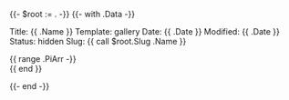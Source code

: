 {{- $root := . -}}
{{- with .Data -}}

Title: {{ .Name }}
Template: gallery
Date: {{ .Date }}
Modified: {{ .Date }}
Status: hidden
Slug: {{ call $root.Slug .Name }}

<!-- TODO: buttons for filtering with isotope -->

<div class="grid" id="the-gallery" data-isotope='{"itemSelector": ".grid-item", "layoutMode": "masonry"}'>
{{ range .PiArr -}}
<div class="grid-item{{ if .IsPanorama }} grid-item-wide{{ end }}">
  <a href="{{ $root.DeployHref }}{{ .Filename }}"
    data-pswp-width="{{ .Width }}"
    data-pswp-height="{{ .Height }}"
    target="_blank">
  <img src="{{ $root.DeployHref }}{{ $root.ThumbnailsDir }}{{ .Filename }}" alt="" />
  <!-- TODO: generate description with tags and GPS coordinates -->
</a></div>
{{ end }}
</div>

{{- end -}}